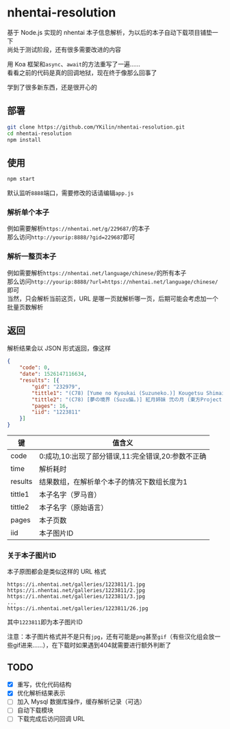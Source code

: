 # nhentai-resolution
基于 Node.js 实现的 nhentai 本子信息解析，为以后的本子自动下载项目铺垫一下  
尚处于测试阶段，还有很多需要改进的内容  

用 Koa 框架和`async`、`await`的方法重写了一遍……  
看看之前的代码是真的回调地狱，现在终于像那么回事了  

学到了很多新东西，还是很开心的

## 部署
```bash
git clone https://github.com/YKilin/nhentai-resolution.git
cd nhentai-resolution
npm install
```

## 使用
```bash
npm start
```
默认监听`8888`端口，需要修改的话请编辑`app.js`

### 解析单个本子
例如需要解析`https://nhentai.net/g/229687/`的本子  
那么访问`http://yourip:8888/?gid=229687`即可

### 解析一整页本子
例如需要解析`https://nhentai.net/language/chinese/`的所有本子  
那么访问`http://yourip:8888/?url=https://nhentai.net/language/chinese/`即可  
当然，只会解析当前这页，URL 是哪一页就解析哪一页，后期可能会考虑加一个批量页数解析

## 返回
解析结果会以 JSON 形式返回，像这样
```json
{
	"code": 0,
	"date": 1526147116634,
	"results": [{
		"gid": "232979",
		"tittle1": "(C78) [Yume no Kyoukai (Suzuneko.)] Kougetsu Shimai - Ni no Tsuki (Touhou Project) [Chinese] [冴月麟个人汉化]",
		"tittle2": "(C78) [夢の境界 (Suzu猫。)] 紅月姉妹 弐の月 (東方Project) [中国翻訳]",
		"pages": 16,
		"iid": "1223811"
	}]
}
```
 
| 键        | 值含义                                              |
| --------- | --------------------------------------------------- |
| code      | 0:成功,10:出现了部分错误,11:完全错误,20:参数不正确  |
| time      | 解析耗时                            |
| results   | 结果数组，在解析单个本子的情况下数组长度为1         |
| tittle1   | 本子名字（罗马音）                                  |
| tittle2   | 本子名字（原始语言）                                |
| pages     | 本子页数                                            |
| iid       | 本子图片ID                                          |

### 关于本子图片ID
本子原图都会是类似这样的 URL 格式
```
https://i.nhentai.net/galleries/1223811/1.jpg
https://i.nhentai.net/galleries/1223811/2.jpg
https://i.nhentai.net/galleries/1223811/3.jpg
...
https://i.nhentai.net/galleries/1223811/26.jpg
```
其中`1223811`即为本子图片ID  

注意：本子图片格式并不是只有`jpg`，还有可能是`png`甚至`gif`（有些汉化组会放一些gif进来……），在下载时如果遇到404就需要进行额外判断了

## TODO
- [x] 重写，优化代码结构
- [x] 优化解析结果表示
- [ ] 加入 Mysql 数据库操作，缓存解析记录（可选）
- [ ] 自动下载模块
- [ ] 下载完成后访问回调 URL
